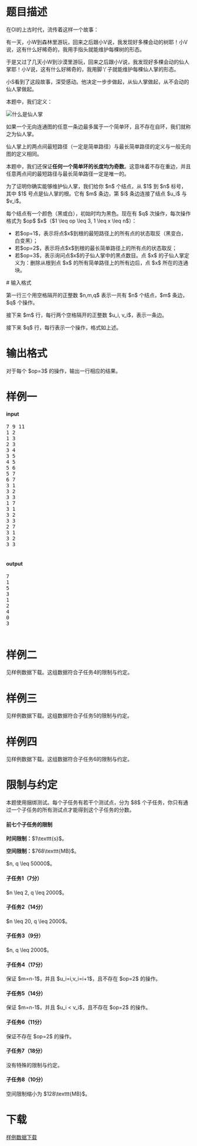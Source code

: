 # 题目描述

<p>在OI的上古时代，流传着这样一个故事：</p>
<p>有一天，小W到森林里游玩，回来之后跟小V说，我发现好多棵会动的树耶！小V说，这有什么好稀奇的，我用手指头就能维护每棵树的形态。</p>
<p>于是又过了几天小W到沙漠里游玩，回来之后跟小V说，我发现好多棵会动的仙人掌耶！小V说，这有什么好稀奇的，我用脚丫子就能维护每棵仙人掌的形态。</p>
<p>小S看到了这段故事，深受感动。他决定一步步做起，从仙人掌做起，从不会动的仙人掌做起。</p>
<p>本题中，我们定义：</p>
<p><img class="img-responsive center-block" src="/source/uoj/158/img/aHR0cDovL2ltZy51b2ouYWMvdXRpbGl0eS93aGF0LWlzLWNhY3R1cy5wbmc=.png" alt="什么是仙人掌"/></p>
<p>如果一个无向连通图的任意一条边最多属于一个简单环，且不存在自环，我们就称之为仙人掌。</p>
<p>仙人掌上的两点间最短路径（一定是简单路径）与最长简单路径的定义与一般无向图的定义相同。</p>
<p>本题中，我们还保证<strong>任何一个简单环的长度均为奇数</strong>。这意味着不存在重边，并且任意两点间的最短路径与最长简单路径一定是唯一的。</p>
<p>为了证明你确实能够维护仙人掌，我们给你 $n$ 个结点，从 $1$ 到 $n$ 标号，其中 $1$ 号点是仙人掌的根。它有 $m$ 条边，第 $i$ 条边连接了结点 $u_i$ 与 $v_i$。</p>
<p>每个结点有一个颜色（黑或白），初始时均为黑色。现在有 $q$ 次操作，每次操作格式为 $op$ $x$（$1 \leq op \leq 3, 1 \leq x \leq n$）：</p>
<ul><li>若$op=1$，表示将点$x$到根的最短路径上的所有点的状态取反（黑变白，白变黑）；</li>
<li>若$op=2$，表示将点$x$到根的最长简单路径上的所有点的状态取反；</li>
<li>若$op=3$，表示询问点$x$的子仙人掌中的黑点数目。点 $x$ 的子仙人掌定义为：删除从根到点 $x$ 的所有简单路径上的所有边后，点 $x$ 所在的连通块。</li>
</ul>
# 输入格式


<p>第一行三个用空格隔开的正整数 $n,m,q$ 表示一共有 $n$ 个结点，$m$ 条边，$q$ 个操作。</p>
<p>接下来 $m$ 行，每行两个空格隔开的正整数 $u_i, v_i$，表示一条边。</p>
<p>接下来 $q$ 行，每行表示一个操作，格式如上述。</p>

# 输出格式


<p>对于每个 $op=3$ 的操作，输出一行相应的结果。</p>

# 样例一


<h4>input</h4>
<pre>7 9 11
1 2
1 3
2 3
3 4
3 5
4 5
5 6
5 7
6 7
3 1
3 2
3 3
1 7
3 1
3 2
3 3
2 7
3 1
3 2
3 3

</pre>

<h4>output</h4>
<pre>7
1
5
3
1
2
4
0
3

</pre>


# 样例二


<p>见样例数据下载。这组数据符合子任务4的限制与约定。</p>

# 样例三


<p>见样例数据下载。这组数据符合子任务5的限制与约定。</p>

# 样例四


<p>见样例数据下载。这组数据符合子任务6的限制与约定。</p>

# 限制与约定


<p>本题使用捆绑测试。每个子任务有若干个测试点，分为 $8$ 个子任务，你只有通过一个子任务的所有测试点才能得到这个子任务的分数。</p>
<h4>前七个子任务的限制</h4>
<p><strong>时间限制：</strong>$1\texttt{s}$。</p>
<p><strong>空间限制：</strong>$768\texttt{MB}$。</p>
<p>$n, q \leq 50000$。</p>
<h4>子任务1（7分）</h4>
<p>$n \leq 2, q \leq 2000$。</p>
<h4>子任务2（14分）</h4>
<p>$n \leq 20, q \leq 2000$。</p>
<h4>子任务3（9分）</h4>
<p>$n, q \leq 2000$。</p>
<h4>子任务4（17分）</h4>
<p>保证 $m=n-1$，并且 $u_i=i,v_i=i+1$，且不存在 $op=2$ 的操作。</p>
<h4>子任务5（14分）</h4>
<p>保证 $m=n-1$，并且 $u_i &lt; v_i$，且不存在 $op=2$ 的操作。</p>
<h4>子任务6（11分）</h4>
<p>保证不存在 $op=2$ 的操作。</p>
<h4>子任务7（18分）</h4>
<p>没有特殊的限制与约定。</p>
<h4>子任务8（10分）</h4>
<p>空间限制缩小为 $128\texttt{MB}$。</p>

# 下载


<p><a href="/download.php?type=problem&amp;id=158">样例数据下载</a></p>
